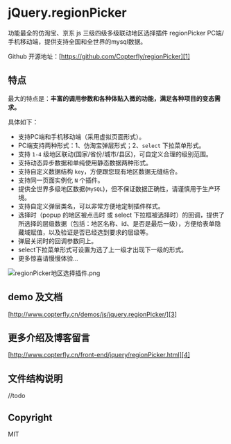 # jQuery.regionPicker

功能最全的仿淘宝、京东 js 三级四级多级联动地区选择插件 regionPicker PC端/手机移动端，提供支持全国和全世界的mysql数据。

Github 开源地址：[https://github.com/Copterfly/regionPicker][1]

## 特点

最大的特点是：**丰富的调用参数和各种体贴入微的功能，满足各种项目的变态需求。**

具体如下：

- 支持PC端和手机移动端（采用虚拟页面形式）。
- PC端支持两种形式：1、仿淘宝弹层形式；2、`select` 下拉菜单形式。
- 支持 `1-4` 级地区联动(国家/省份/城市/县区)，可自定义合理的级别范围。
- 支持动态异步数据和单纯使用静态数据两种形式。
- 支持自定义数据结构 `key`，方便跟您现有地区数据无缝结合。
- 支持同一页面实例化 `N` 个插件。
- 提供全世界多级地区数据(`MySQL`)，但不保证数据正确性，请谨慎用于生产环境。
- 支持自定义弹层类名，可以非常方便地定制插件样式。
- 选择时（popup 的地区被点击时 或 select 下拉框被选择时）的回调，提供了所选择的层级数据（包括：地区名称、id、是否是最后一级），方便给表单隐藏域赋值，以及验证是否已经选到要求的层级等。
- 弹层关闭时的回调参数同上。
- select下拉菜单形式可设置为选了上一级才出现下一级的形式。
- 更多惊喜请慢慢体验...

![regionPicker地区选择插件.png][2]

## demo 及文档

[http://www.copterfly.cn/demos/js/jquery.regionPicker/][3]

## 更多介绍及博客留言

[http://www.copterfly.cn/front-end/jquery/regionPicker.html][4]

## 文件结构说明

//todo

## Copyright

MIT



  [1]: https://github.com/Copterfly/regionPicker
  [2]: http://www.copterfly.cn/usr/uploads/2018/06/4176129274.png
  [3]: http://www.copterfly.cn/demos/js/jquery.regionPicker/
  [4]: http://www.copterfly.cn/front-end/jquery/regionPicker.html

